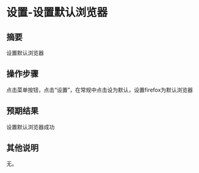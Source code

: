 # 设置-设置默认浏览器

## 摘要

设置默认浏览器

## 操作步骤

点击菜单按钮，点击“设置”，在常规中点击设为默认，设置firefox为默认浏览器

## 预期结果

设置默认浏览器成功

## 其他说明

无。
